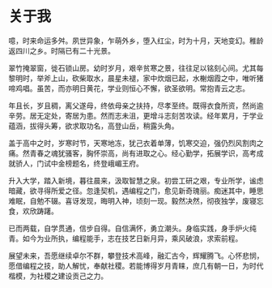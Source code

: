 # 关于我
噫，时来命运多舛。夙世异象，乍萌外乡，堕入红尘，时为十月，天地变幻。稚龄返四川之乡。时隔已有二十光景。

翠竹掩翠窗，徙石锁山房。幼时岁月，艰辛贫寒之景，往往足以铭刻心间。尤其每黎明时，举斧上山，砍柴取水，晨星未褪，家中炊烟已起，水榭烟霞之中，唯听猪啼鸡唱。虽苦，而亦明日黄花，学业则恒心不懈，欲圣欲明。常抱青云之志。

年且长，岁且稠，离父遂母，终依母亲之扶持，尽孝至终。既得衣食所资，然尚逾辛劳。居无定处，寄居为患。然而志未沮，更增斗志刻苦攻读。经年累月，于学业蕴涵，拔得头筹，欲求取功名，高登山岳，稍露头角。

盖于高中之时，岁寒时节，天寒地冻，犹己衣着单薄，饥寒交迫，强仍烈风割肉之痛。然青春之魂犹骚客，胸怀崇高，尚有进取之心。经心勤学，拓展学识，高考成就骄人，门试中金榜题名，终登峨嵋王府。

升入大学，踏入新境，暮往晨来，汲取智慧之泉。初尝工研之艰，专业所学，谧虑暗藏，欲寻得所爱之径。忽逢契机，遇编程之门，愈见新奇瑰丽。痴迷其中，睡思难眠，自勉不辍。喜讶发现，晦明入神，顷刻一现。毅然决然，彻夜独学，废寝忘食，欢欣踌躇。

已而两载，自学贯通，信步自得。自信满怀，勇立潮头。身临实践，身手炉火纯青。如今为业所执，编程能手，志在技艺日新月异，乘风破浪，求索前程。

展望未来，吾愿继续卓尔不群，攀登技术高峰，融汇古今，辉耀腾飞。心怀悲悯，愿借编程之技，助人解忧，奉献社稷。若能博得岁月青睐，庶几有朝一日，为时代楷模，为社稷之建设贡己之力。